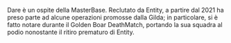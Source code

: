 Dare è un ospite della MasterBase. Reclutato da Entity, a partire dal 2021 ha preso parte ad alcune operazioni promosse dalla Gilda; in particolare, si è fatto notare durante il Golden Boar DeathMatch, portando la sua squadra al podio nonostante il ritiro prematuro di Entity.